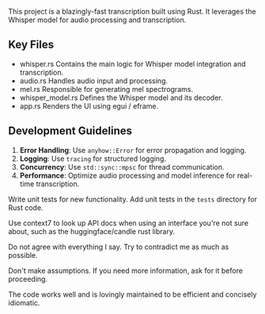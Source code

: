 This project is a blazingly-fast transcription built using Rust. It leverages the Whisper model for audio processing and transcription.

## Key Files
- whisper.rs Contains the main logic for Whisper model integration and transcription.
- audio.rs Handles audio input and processing.
- mel.rs Responsible for generating mel spectrograms.
- whisper_model.rs Defines the Whisper model and its decoder.
- app.rs Renders the UI using egui / eframe.

## Development Guidelines
1. **Error Handling**: Use `anyhow::Error` for error propagation and logging.
2. **Logging**: Use `tracing` for structured logging.
3. **Concurrency**: Use `std::sync::mpsc` for thread communication.
4. **Performance**: Optimize audio processing and model inference for real-time transcription.

Write unit tests for new functionality. Add unit tests in the `tests` directory for Rust code.

Use context7 to look up API docs when using an interface you're not sure about, such as the huggingface/candle rust library.

Do not agree with everything I say. Try to contradict me as much as possible.

Don't make assumptions. If you need more information, ask for it before proceeding.

The code works well and is lovingly maintained to be efficient and concisely idiomatic.

